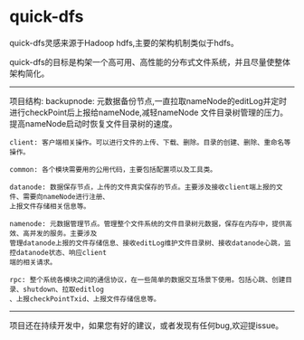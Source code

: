 # quick-dfs
quick-dfs灵感来源于Hadoop hdfs,主要的架构机制类似于hdfs。

quick-dfs的目标是构架一个高可用、高性能的分布式文件系统，并且尽量使整体架构简化。

--------------------------------------------------------------------------------------------------------
项目结构:
    backupnode: 元数据备份节点,一直拉取nameNode的editLog并定时进行checkPoint后上报给nameNode,减轻nameNode
    文件目录树管理的压力。提高nameNode启动时恢复文件目录树的速度。
    
    client: 客户端相关操作。可以进行文件的上传、下载、删除。目录的创建、删除、重命名等操作。
    
    common: 各个模块需要用的公用代码，主要包括配置项以及工具类。
    
    datanode: 数据保存节点，上传的文件真实保存的节点。主要涉及接收client端上报的文件、需要向nameNode进行注册、
    上报文件存储相关信息等。
    
    namenode: 元数据管理节点。管理整个文件系统的文件目录树元数据，保存在内存中，提供高效、高并发的服务。主要涉及
    管理datanode上报的文件存储信息、接收editLog维护文件目录树、接收datanode心跳，监控datanode状态、响应client
    端的相关请求。
    
    rpc: 整个系统各模块之间的通信协议，在一些简单的数据交互场景下使用。包括心跳、创建目录、shutdown、拉取editlog
    、上报checkPointTxid、上报文件存储信息等。
--------------------------------------------------------------------------------------------------------

项目还在持续开发中，如果您有好的建议，或者发现有任何bug,欢迎提issue。